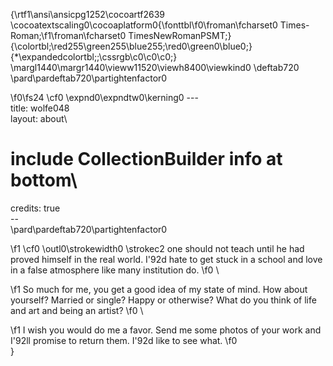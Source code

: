 {\rtf1\ansi\ansicpg1252\cocoartf2639
\cocoatextscaling0\cocoaplatform0{\fonttbl\f0\froman\fcharset0 Times-Roman;\f1\froman\fcharset0 TimesNewRomanPSMT;}
{\colortbl;\red255\green255\blue255;\red0\green0\blue0;}
{\*\expandedcolortbl;;\cssrgb\c0\c0\c0;}
\margl1440\margr1440\vieww11520\viewh8400\viewkind0
\deftab720
\pard\pardeftab720\partightenfactor0

\f0\fs24 \cf0 \expnd0\expndtw0\kerning0
---\
title: wolfe048\
layout: about\
# include CollectionBuilder info at bottom\
credits: true\
--\
\pard\pardeftab720\partightenfactor0

\f1 \cf0 \outl0\strokewidth0 \strokec2 one should not teach until he had proved himself in the real world. I\'92d hate to get stuck in a school and love in a false atmosphere like many institution do.
\f0 \

\f1 	So much for me, you get a good idea of my state of mind. How about yourself? Married or single? Happy or otherwise? What do you think of life and art and being an artist?
\f0 \

\f1 	I wish you would do me a favor. Send me some photos of your work and I\'92ll promise to return them. I\'92d like to see what.
\f0 \
}